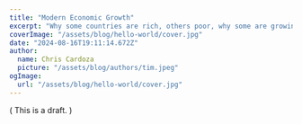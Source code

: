 ```yaml
---
title: "Modern Economic Growth"
excerpt: "Why some countries are rich, others poor, why some are growing and others not"
coverImage: "/assets/blog/hello-world/cover.jpg"
date: "2024-08-16T19:11:14.672Z"
author:
  name: Chris Cardoza
  picture: "/assets/blog/authors/tim.jpeg"
ogImage:
  url: "/assets/blog/hello-world/cover.jpg"
---
```


( This is a draft. )
